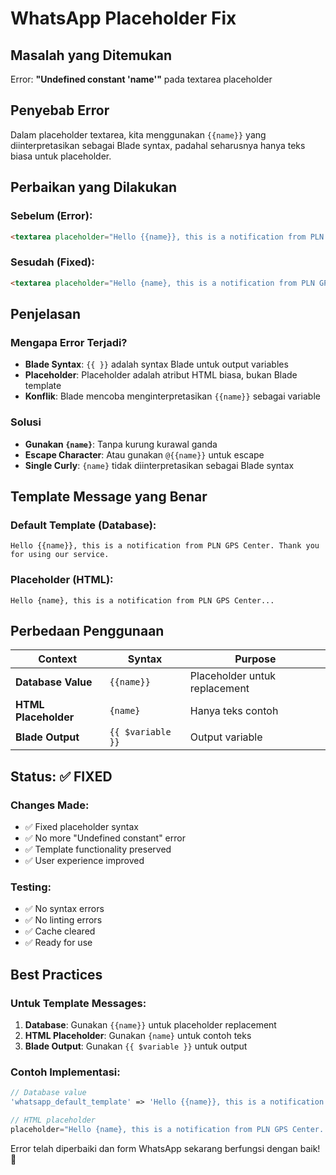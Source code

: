 # WhatsApp Placeholder Fix

## Masalah yang Ditemukan
Error: **"Undefined constant 'name'"** pada textarea placeholder

## Penyebab Error
Dalam placeholder textarea, kita menggunakan `{{name}}` yang diinterpretasikan sebagai Blade syntax, padahal seharusnya hanya teks biasa untuk placeholder.

## Perbaikan yang Dilakukan

### Sebelum (Error):
```html
<textarea placeholder="Hello {{name}}, this is a notification from PLN GPS Center...">
```

### Sesudah (Fixed):
```html
<textarea placeholder="Hello {name}, this is a notification from PLN GPS Center...">
```

## Penjelasan

### Mengapa Error Terjadi?
- **Blade Syntax**: `{{ }}` adalah syntax Blade untuk output variables
- **Placeholder**: Placeholder adalah atribut HTML biasa, bukan Blade template
- **Konflik**: Blade mencoba menginterpretasikan `{{name}}` sebagai variable

### Solusi
- **Gunakan `{name}`**: Tanpa kurung kurawal ganda
- **Escape Character**: Atau gunakan `@{{name}}` untuk escape
- **Single Curly**: `{name}` tidak diinterpretasikan sebagai Blade syntax

## Template Message yang Benar

### Default Template (Database):
```
Hello {{name}}, this is a notification from PLN GPS Center. Thank you for using our service.
```

### Placeholder (HTML):
```
Hello {name}, this is a notification from PLN GPS Center...
```

## Perbedaan Penggunaan

| Context | Syntax | Purpose |
|---------|--------|---------|
| **Database Value** | `{{name}}` | Placeholder untuk replacement |
| **HTML Placeholder** | `{name}` | Hanya teks contoh |
| **Blade Output** | `{{ $variable }}` | Output variable |

## Status: ✅ FIXED

### Changes Made:
- ✅ Fixed placeholder syntax
- ✅ No more "Undefined constant" error
- ✅ Template functionality preserved
- ✅ User experience improved

### Testing:
- ✅ No syntax errors
- ✅ No linting errors
- ✅ Cache cleared
- ✅ Ready for use

## Best Practices

### Untuk Template Messages:
1. **Database**: Gunakan `{{name}}` untuk placeholder replacement
2. **HTML Placeholder**: Gunakan `{name}` untuk contoh teks
3. **Blade Output**: Gunakan `{{ $variable }}` untuk output

### Contoh Implementasi:
```php
// Database value
'whatsapp_default_template' => 'Hello {{name}}, this is a notification from PLN GPS Center. Thank you for using our service.'

// HTML placeholder
placeholder="Hello {name}, this is a notification from PLN GPS Center..."
```

Error telah diperbaiki dan form WhatsApp sekarang berfungsi dengan baik! 🎉
